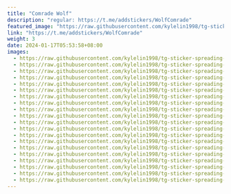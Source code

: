 ```yaml
---
title: "Comrade Wolf"
description: "regular: https://t.me/addstickers/WolfComrade"
featured_image: "https://raw.githubusercontent.com/kylelin1998/tg-sticker-spreading-worldwide-images/main/img/dac1e519-1905-4301-a62f-8311ae868257.jpg"
link: "https://t.me/addstickers/WolfComrade"
weight: 3
date: 2024-01-17T05:53:58+08:00
images:
  - https://raw.githubusercontent.com/kylelin1998/tg-sticker-spreading-worldwide-images/main/img/dac1e519-1905-4301-a62f-8311ae868257.jpg
  - https://raw.githubusercontent.com/kylelin1998/tg-sticker-spreading-worldwide-images/main/img/5954e6e8-846e-4e5d-819a-922d83c3ea57.jpg
  - https://raw.githubusercontent.com/kylelin1998/tg-sticker-spreading-worldwide-images/main/img/c6d43575-f0c1-4213-9772-f3c67bac8f76.jpg
  - https://raw.githubusercontent.com/kylelin1998/tg-sticker-spreading-worldwide-images/main/img/f9a2df4c-c433-47bd-b7de-7954e6394db7.jpg
  - https://raw.githubusercontent.com/kylelin1998/tg-sticker-spreading-worldwide-images/main/img/dfea6902-e6b4-4df5-bc30-6bacc429a510.jpg
  - https://raw.githubusercontent.com/kylelin1998/tg-sticker-spreading-worldwide-images/main/img/617444d8-75fa-455d-8f42-50c9e796dada.jpg
  - https://raw.githubusercontent.com/kylelin1998/tg-sticker-spreading-worldwide-images/main/img/4e84187f-4d70-4dde-8db7-c2ed82338225.jpg
  - https://raw.githubusercontent.com/kylelin1998/tg-sticker-spreading-worldwide-images/main/img/dfa905d7-5646-47cd-986f-b630307045b0.jpg
  - https://raw.githubusercontent.com/kylelin1998/tg-sticker-spreading-worldwide-images/main/img/af3e4ad9-f69b-48a7-acff-42fc4e79a5a0.jpg
  - https://raw.githubusercontent.com/kylelin1998/tg-sticker-spreading-worldwide-images/main/img/2523af7a-3f30-466d-a143-b74011d6983c.jpg
  - https://raw.githubusercontent.com/kylelin1998/tg-sticker-spreading-worldwide-images/main/img/e4c36316-459c-4604-a847-438695680249.jpg
  - https://raw.githubusercontent.com/kylelin1998/tg-sticker-spreading-worldwide-images/main/img/80113b7e-08f8-4d78-b9dc-d1da44a0a04f.jpg
  - https://raw.githubusercontent.com/kylelin1998/tg-sticker-spreading-worldwide-images/main/img/cf6d9712-0226-44b3-a84c-a36c28be3593.jpg
  - https://raw.githubusercontent.com/kylelin1998/tg-sticker-spreading-worldwide-images/main/img/aa553b14-e5c1-4c55-9a9f-897afd8cd751.jpg
  - https://raw.githubusercontent.com/kylelin1998/tg-sticker-spreading-worldwide-images/main/img/2c9f7609-dec6-43a0-8ca5-7258cb9d6ae9.jpg
  - https://raw.githubusercontent.com/kylelin1998/tg-sticker-spreading-worldwide-images/main/img/0fe6063f-5542-443d-a6e1-5d8b208bb3ed.jpg
  - https://raw.githubusercontent.com/kylelin1998/tg-sticker-spreading-worldwide-images/main/img/0e030660-3a4f-4914-ac4b-9aef27e46de4.jpg
  - https://raw.githubusercontent.com/kylelin1998/tg-sticker-spreading-worldwide-images/main/img/f7e8ac0c-eafc-4747-baeb-7f20d63d4ca6.jpg
  - https://raw.githubusercontent.com/kylelin1998/tg-sticker-spreading-worldwide-images/main/img/d8e24bb2-c369-41b6-a1af-2f00a71be3c4.jpg
  - https://raw.githubusercontent.com/kylelin1998/tg-sticker-spreading-worldwide-images/main/img/1c54e8c6-6cf8-4da9-897a-12506ab4d94a.jpg
---
```

